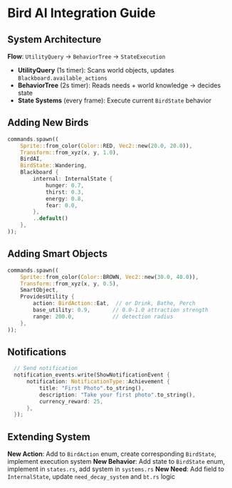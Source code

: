 # Bird AI Integration Guide

## System Architecture

**Flow**: `UtilityQuery` → `BehaviorTree` → `StateExecution`

- **UtilityQuery** (1s timer): Scans world objects, updates `Blackboard.available_actions`
- **BehaviorTree** (2s timer): Reads needs + world knowledge → decides state
- **State Systems** (every frame): Execute current `BirdState` behavior

## Adding New Birds

```rust
commands.spawn((
    Sprite::from_color(Color::RED, Vec2::new(20.0, 20.0)),
    Transform::from_xyz(x, y, 1.0),
    BirdAI,
    BirdState::Wandering,
    Blackboard {
        internal: InternalState {
            hunger: 0.7,
            thirst: 0.3,
            energy: 0.8,
            fear: 0.0,
        },
        ..default()
    },
));
```

## Adding Smart Objects

```rust
commands.spawn((
    Sprite::from_color(Color::BROWN, Vec2::new(30.0, 40.0)),
    Transform::from_xyz(x, y, 0.5),
    SmartObject,
    ProvidesUtility {
        action: BirdAction::Eat,  // or Drink, Bathe, Perch
        base_utility: 0.9,       // 0.0-1.0 attraction strength
        range: 200.0,            // detection radius
    },
));
```

## Notifications
```rust
  // Send notification
  notification_events.write(ShowNotificationEvent {
      notification: NotificationType::Achievement {
          title: "First Photo".to_string(),
          description: "Take your first photo".to_string(),
          currency_reward: 25,
      },
  });
```

## Extending System

**New Action**: Add to `BirdAction` enum, create corresponding `BirdState`, implement execution system
**New Behavior**: Add state to `BirdState` enum, implement in `states.rs`, add system in `systems.rs`
**New Need**: Add field to `InternalState`, update `need_decay_system` and `bt.rs` logic
